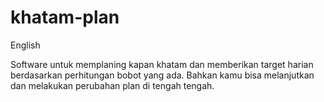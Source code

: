 # khatam-plan

English

Software untuk memplaning kapan khatam dan memberikan target harian berdasarkan perhitungan bobot yang ada. Bahkan kamu bisa melanjutkan dan melakukan perubahan plan di tengah tengah.
